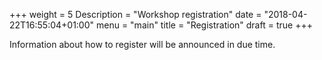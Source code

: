 +++
weight = 5
Description = "Workshop registration"
date = "2018-04-22T16:55:04+01:00"
menu = "main"
title = "Registration"
draft = true
+++

Information about how to register will be announced in due time.
